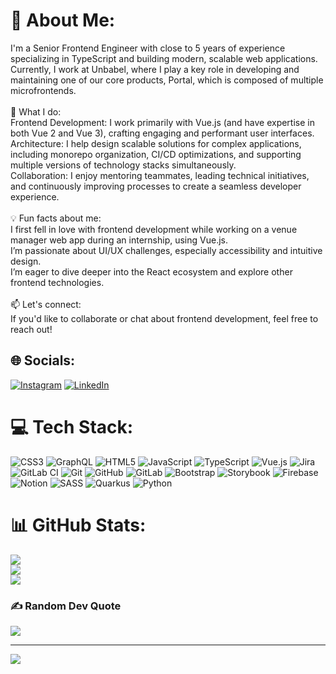 # 💫 About Me:
I'm a Senior Frontend Engineer with close to 5 years of experience specializing in TypeScript and building modern, scalable web applications. Currently, I work at Unbabel, where I play a key role in developing and maintaining one of our core products, Portal, which is composed of multiple microfrontends.<br><br>🌟 What I do:<br>Frontend Development: I work primarily with Vue.js (and have expertise in both Vue 2 and Vue 3), crafting engaging and performant user interfaces.<br>Architecture: I help design scalable solutions for complex applications, including monorepo organization, CI/CD optimizations, and supporting multiple versions of technology stacks simultaneously.<br>Collaboration: I enjoy mentoring teammates, leading technical initiatives, and continuously improving processes to create a seamless developer experience.<br><br>💡 Fun facts about me:<br>I first fell in love with frontend development while working on a venue manager web app during an internship, using Vue.js.<br>I’m passionate about UI/UX challenges, especially accessibility and intuitive design.<br>I’m eager to dive deeper into the React ecosystem and explore other frontend technologies.<br><br>📫 Let's connect:<br>If you'd like to collaborate or chat about frontend development, feel free to reach out!


## 🌐 Socials:
[![Instagram](https://img.shields.io/badge/Instagram-%23E4405F.svg?logo=Instagram&logoColor=white)](https://instagram.com/https://www.instagram.com/rafa98neves/) [![LinkedIn](https://img.shields.io/badge/LinkedIn-%230077B5.svg?logo=linkedin&logoColor=white)](https://linkedin.com/in/https://www.linkedin.com/in/neves98rafael/) 

# 💻 Tech Stack:
![CSS3](https://img.shields.io/badge/css3-%231572B6.svg?style=for-the-badge&logo=css3&logoColor=white) ![GraphQL](https://img.shields.io/badge/-GraphQL-E10098?style=for-the-badge&logo=graphql&logoColor=white) ![HTML5](https://img.shields.io/badge/html5-%23E34F26.svg?style=for-the-badge&logo=html5&logoColor=white) ![JavaScript](https://img.shields.io/badge/javascript-%23323330.svg?style=for-the-badge&logo=javascript&logoColor=%23F7DF1E) ![TypeScript](https://img.shields.io/badge/typescript-%23007ACC.svg?style=for-the-badge&logo=typescript&logoColor=white) ![Vue.js](https://img.shields.io/badge/vue.js-%2335495e.svg?style=for-the-badge&logo=vuedotjs&logoColor=%234FC08D) ![Jira](https://img.shields.io/badge/jira-%230A0FFF.svg?style=for-the-badge&logo=jira&logoColor=white) ![GitLab CI](https://img.shields.io/badge/gitlab%20CI-%23181717.svg?style=for-the-badge&logo=gitlab&logoColor=white) ![Git](https://img.shields.io/badge/git-%23F05033.svg?style=for-the-badge&logo=git&logoColor=white) ![GitHub](https://img.shields.io/badge/github-%23121011.svg?style=for-the-badge&logo=github&logoColor=white) ![GitLab](https://img.shields.io/badge/gitlab-%23181717.svg?style=for-the-badge&logo=gitlab&logoColor=white) ![Bootstrap](https://img.shields.io/badge/bootstrap-%238511FA.svg?style=for-the-badge&logo=bootstrap&logoColor=white) ![Storybook](https://img.shields.io/badge/-Storybook-FF4785?style=for-the-badge&logo=storybook&logoColor=white) ![Firebase](https://img.shields.io/badge/firebase-%23039BE5.svg?style=for-the-badge&logo=firebase) ![Notion](https://img.shields.io/badge/Notion-%23000000.svg?style=for-the-badge&logo=notion&logoColor=white) ![SASS](https://img.shields.io/badge/SASS-hotpink.svg?style=for-the-badge&logo=SASS&logoColor=white) ![Quarkus](https://img.shields.io/badge/quarkus-%234794EB.svg?style=for-the-badge&logo=quarkus&logoColor=white) ![Python](https://img.shields.io/badge/python-3670A0?style=for-the-badge&logo=python&logoColor=ffdd54)
# 📊 GitHub Stats:
![](https://github-readme-stats.vercel.app/api?username=rafa98neves&theme=dark&hide_border=true&include_all_commits=true&count_private=false)<br/>
![](https://github-readme-streak-stats.herokuapp.com/?user=rafa98neves&theme=dark&hide_border=true)<br/>
![](https://github-readme-stats.vercel.app/api/top-langs/?username=rafa98neves&theme=dark&hide_border=true&include_all_commits=true&count_private=false&layout=compact)

### ✍️ Random Dev Quote
![](https://quotes-github-readme.vercel.app/api?type=vetical&theme=radical)

---
[![](https://visitcount.itsvg.in/api?id=rafa98neves&icon=0&color=0)](https://visitcount.itsvg.in)

<!-- Proudly created with GPRM ( https://gprm.itsvg.in ) -->
